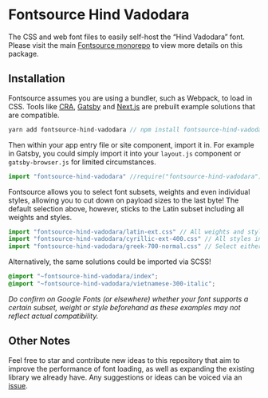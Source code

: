 # Fontsource Hind Vadodara

The CSS and web font files to easily self-host the “Hind Vadodara” font. Please visit the main [Fontsource monorepo](https://github.com/DecliningLotus/fontsource) to view more details on this package.

## Installation

Fontsource assumes you are using a bundler, such as Webpack, to load in CSS. Tools like [CRA](https://create-react-app.dev/), [Gatsby](https://www.gatsbyjs.org/) and [Next.js](https://nextjs.org/) are prebuilt example solutions that are compatible.

```javascript
yarn add fontsource-hind-vadodara // npm install fontsource-hind-vadodara
```

Then within your app entry file or site component, import it in. For example in Gatsby, you could simply import it into your `layout.js` component or `gatsby-browser.js` for limited circumstances.

```javascript
import "fontsource-hind-vadodara" //require("fontsource-hind-vadodara")
```

Fontsource allows you to select font subsets, weights and even individual styles, allowing you to cut down on payload sizes to the last byte! The default selection above, however, sticks to the Latin subset including all weights and styles.

```javascript
import "fontsource-hind-vadodara/latin-ext.css" // All weights and styles included.
import "fontsource-hind-vadodara/cyrillic-ext-400.css" // All styles included.
import "fontsource-hind-vadodara/greek-700-normal.css" // Select either normal or italic.
```

Alternatively, the same solutions could be imported via SCSS!

```scss
@import "~fontsource-hind-vadodara/index";
@import "~fontsource-hind-vadodara/vietnamese-300-italic";
```

_Do confirm on Google Fonts (or elsewhere) whether your font supports a certain subset, weight or style beforehand as these examples may not reflect actual compatibility._

## Other Notes

Feel free to star and contribute new ideas to this repository that aim to improve the performance of font loading, as well as expanding the existing library we already have. Any suggestions or ideas can be voiced via an [issue](https://github.com/DecliningLotus/fontsource/issues).
